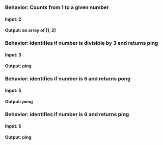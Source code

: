 ### Behavior: Counts from 1 to a given number
#### Input: 2
#### Output: an array of [1, 2]

### Behavior: identifies if number is divisible by 3 and returns ping
#### Input: 3
#### Output: ping

### Behavior: identifies if number is 5 and returns pong
#### Input: 5
#### Output: pong

### Behavior: identifies if number is 6 and returns ping
#### Input: 6
#### Output: ping
